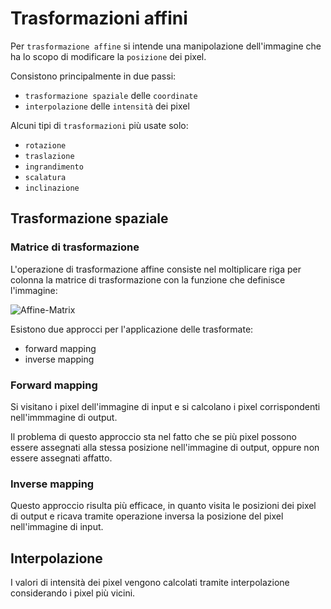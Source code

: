 # Trasformazioni affini

Per `trasformazione affine` si intende una manipolazione dell'immagine che ha lo
scopo di modificare la `posizione` dei pixel.

Consistono principalmente in due passi:

- `trasformazione spaziale` delle `coordinate`
- `interpolazione` delle `intensità` dei pixel

Alcuni tipi di `trasformazioni` più usate solo:

- `rotazione`
- `traslazione`
- `ingrandimento`
- `scalatura`
- `inclinazione`

## Trasformazione spaziale

### Matrice di trasformazione

L'operazione di trasformazione affine consiste nel moltiplicare riga per colonna
la matrice di trasformazione con la funzione che definisce l'immagine:

![Affine-Matrix](https://upload.wikimedia.org/wikipedia/commons/2/2c/2D_affine_transformation_matrix.svg)

Esistono due approcci per l'applicazione delle trasformate:

- forward mapping
- inverse mapping

### Forward mapping

Si visitano i pixel dell'immagine di input e si calcolano i pixel corrispondenti
nell'immmagine di output.

Il problema di questo approccio sta nel fatto che se più pixel possono essere
assegnati alla stessa posizione nell'immagine di output, oppure non essere
assegnati affatto.

### Inverse mapping

Questo approccio risulta più efficace, in quanto visita le posizioni dei pixel
di output e ricava tramite operazione inversa la posizione del pixel
nell'immagine di input.

## Interpolazione 

I valori di intensità dei pixel vengono calcolati tramite interpolazione considerando i pixel più vicini.
